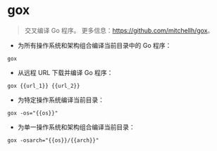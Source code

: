 # gox

> 交叉编译 Go 程序。
> 更多信息：<https://github.com/mitchellh/gox>。

- 为所有操作系统和架构组合编译当前目录中的 Go 程序：

`gox`

- 从远程 URL 下载并编译 Go 程序：

`gox {{url_1}} {{url_2}}`

- 为特定操作系统编译当前目录：

`gox -os="{{os}}"`

- 为单一操作系统和架构组合编译当前目录：

`gox -osarch="{{os}}/{{arch}}"`